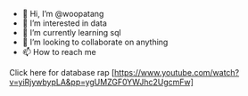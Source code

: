 - 👋 Hi, I’m @woopatang
- 👀 I’m interested in data
- 🌱 I’m currently learning sql
- 💞️ I’m looking to collaborate on anything 
- 📫 How to reach me 

<!---
woopatang/woopatang is a ✨ special ✨ repository because its `README.md` (this file) appears on your GitHub profile.
You can click the Preview link to take a look at your changes.
--->

Click here for database rap [https://www.youtube.com/watch?v=yiRjywbypLA&pp=ygUMZGF0YWJhc2UgcmFw]
